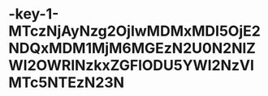 # -key-1-MTczNjAyNzg2OjIwMDMxMDI5OjE2NDQxMDM1MjM6MGEzN2U0N2NlZWI2OWRlNzkxZGFlODU5YWI2NzVlMTc5NTEzN23N